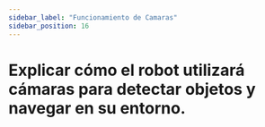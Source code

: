 ```yaml
---
sidebar_label: "Funcionamiento de Camaras"
sidebar_position: 16
---
```


# Explicar cómo el robot utilizará cámaras para detectar objetos y navegar en su entorno.
